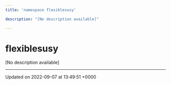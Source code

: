 ```yaml
---
title: 'namespace flexiblesusy'

description: "[No description available]"

---
```


# flexiblesusy



[No description available]






-------------------------------

Updated on 2022-09-07 at 13:49:51 +0000